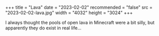+++
title = "Lava"
date = "2023-02-02"
recommended = "false"
src = "2023-02-02-lava.jpg"
width = "4032"
height = "3024"
+++

I always thought the pools of open lava in Minecraft were a bit silly, but apparently they do exist in real life...
